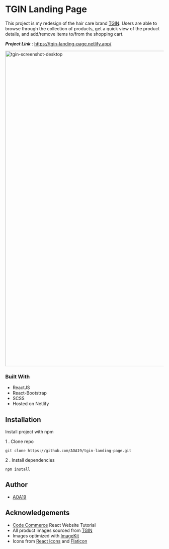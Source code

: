 
# TGIN Landing Page 

This project is my redesign of the hair care brand [TGIN](https://tginatural.com/). Users are able to browse through the collection of products, get a quick view of the product details, and add/remove items to/from the 
shopping cart.  

***Project Link*** : https://tgin-landing-page.netlify.app/

<img width="1000" alt="tgin-screenshot-desktop" src="https://github.com/AOA19/tgin-landing-page/assets/66294921/81d524ba-d20a-40b9-b998-a58128e71940">

 ### Built With
 * ReactJS
 * React-Bootstrap
 * SCSS
 * Hosted on Netlify


## Installation

Install project with npm

1   . Clone repo

```
git clone https://github.com/AOA19/tgin-landing-page.git
```

2 . Install dependencies

```
npm install
```


## Author

- [AOA19](https://github.com/AOA19/tgin-landing-page)

## Acknowledgements

 - [Code Commerce](https://youtu.be/GDd2c70gsxE)  React Website Tutorial
 - All product images sourced from [TGIN](https://tginatural.com/) 
 - Images optimized with [ImageKit](https://imagekit.io/)
 - Icons from [React Icons](https://react-icons.github.io/react-icons/) and [Flaticon](https://www.flaticon.com)
 
